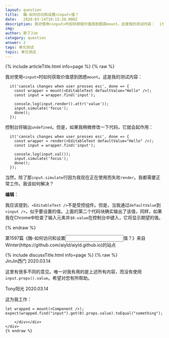 ```yaml
---
layout: question
title:  酶-如何访问和设置<input>值？
date:   2020-03-14T10:15:20.000Z
description: 我对使用<input>时如何获取价值感到困惑mount。这是我的测试内容：  it('cancels changes when user presse...
img: 
author: 斯丁Jim
category: question
answer: 2
tags: 单元测试
topic: 单元测试
---
```

<div class="article-root">
  <div class="article">
    {% include articleTitle.html info=page %}
    {% raw %}
    <div class="article-content"><p><font style="vertical-align: inherit;"><font style="vertical-align: inherit;">我对使用</font></font><code>&lt;input&gt;</code><font style="vertical-align: inherit;"><font style="vertical-align: inherit;">时</font><font style="vertical-align: inherit;">如何获取</font><font style="vertical-align: inherit;">价值</font><font style="vertical-align: inherit;">感到困惑</font></font><code>mount</code><font style="vertical-align: inherit;"><font style="vertical-align: inherit;">。</font><font style="vertical-align: inherit;">这是我的测试内容：</font></font></p>

<pre><code>  it('cancels changes when user presses esc', done =&gt; {<font></font>
    const wrapper = mount(&lt;EditableText defaultValue="Hello" /&gt;);<font></font>
    const input = wrapper.find('input');<font></font>
<font></font>
    console.log(input.render().attr('value'));<font></font>
    input.simulate('focus');<font></font>
    done();<font></font>
  });<font></font>
</code></pre>

<p><font style="vertical-align: inherit;"><font style="vertical-align: inherit;">控制台将输出</font></font><code>undefined</code><font style="vertical-align: inherit;"><font style="vertical-align: inherit;">。</font><font style="vertical-align: inherit;">但是，如果我稍微修改一下代码，它就会起作用：</font></font></p>

<pre><code>  it('cancels changes when user presses esc', done =&gt; {<font></font>
    const wrapper = render(&lt;EditableText defaultValue="Hello" /&gt;);<font></font>
    const input = wrapper.find('input');<font></font>
<font></font>
    console.log(input.val());<font></font>
    input.simulate('focus');<font></font>
    done();<font></font>
  });<font></font>
</code></pre>

<p><font style="vertical-align: inherit;"><font style="vertical-align: inherit;">当然，除了那</font></font><code>input.simulate</code><font style="vertical-align: inherit;"><font style="vertical-align: inherit;">行因为我现在正在使用而失败</font></font><code>render</code><font style="vertical-align: inherit;"><font style="vertical-align: inherit;">。</font><font style="vertical-align: inherit;">我都需要正常工作。</font><font style="vertical-align: inherit;">我该如何解决？</font></font></p>

<p><strong><font style="vertical-align: inherit;"><font style="vertical-align: inherit;">编辑</font></font></strong><font style="vertical-align: inherit;"><font style="vertical-align: inherit;">：</font></font></p>

<p><font style="vertical-align: inherit;"><font style="vertical-align: inherit;">我应该提到，</font></font><code>&lt;EditableText /&gt;</code><font style="vertical-align: inherit;"><font style="vertical-align: inherit;">不是受控组件。</font><font style="vertical-align: inherit;">但是，当我通过</font></font><code>defaultValue</code><font style="vertical-align: inherit;"><font style="vertical-align: inherit;">到</font></font><code>&lt;input /&gt;</code><font style="vertical-align: inherit;"><font style="vertical-align: inherit;">，似乎要设置的值。</font><font style="vertical-align: inherit;">上面的第二个代码块确实输出了该值，同样，如果我在Chrome中检查了输入元素并</font></font><code>$0.value</code><font style="vertical-align: inherit;"><font style="vertical-align: inherit;">在控制台中</font><font style="vertical-align: inherit;">键入</font><font style="vertical-align: inherit;">，它将显示期望的值。</font></font></p></div>
    {% endraw %}
  </div>
  <p class="winter_mark">第1597篇《酶-如何访问和设置<input>值？》来自Winter(https://github.com/aiyld/aiyld.github.io)的站点</p>
  <div class="discuss-wrapper">
    {% include discussTitle.html info=page %}
    {% raw %}
    <div class="discuss-list">
    <div class="discuss-item">
        <div class="discuss-parent">
          <div class="discuss-meta">
            <span class="discuss-user">JinJin西门</span>
            <span class="discuss-time">2020.03.14</span>
          </div>
          <div class="discuss-comment"><p><font style="vertical-align: inherit;"><font style="vertical-align: inherit;">这里有很多不同的意见。</font><font style="vertical-align: inherit;">唯一对我有用的是上述所有内容，而没有使用</font></font><code>input.props().value</code><font style="vertical-align: inherit;"><font style="vertical-align: inherit;">。</font><font style="vertical-align: inherit;">希望对您有所帮助。</font></font></p></div>
        </div></div><div class="discuss-item">
        <div class="discuss-parent">
          <div class="discuss-meta">
            <span class="discuss-user">Tony阳光</span>
            <span class="discuss-time">2020.03.14</span>
          </div>
          <div class="discuss-comment"><p><font style="vertical-align: inherit;"><font style="vertical-align: inherit;">这为我工作： </font></font></p>

<pre><code>let wrapped = mount(&lt;Component /&gt;);<font></font>
expect(wrapped.find("input").get(0).props.value).toEqual("something");<font></font>
</code></pre></div>
        </div></div>
    </div>
    {% endraw %}
  </div>
<div>
